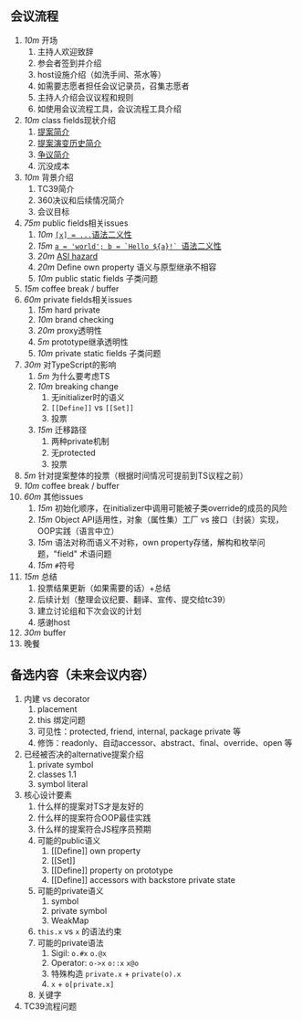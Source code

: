## 会议流程
1. *10m* 开场
    1. 主持人欢迎致辞
    1. 参会者签到并介绍
    1. host设施介绍（如洗手间、茶水等）
    1. 如需要志愿者担任会议记录员，召集志愿者
    1. 主持人介绍会议议程和规则
    1. 如使用会议流程工具，会议流程工具介绍
1. *10m* class fields现状介绍
    1. [提案简介](../../docs/intro.md)
    1. [提案演变历史简介](https://github.com/tc39/proposal-class-fields#development-history)
    1. [争议简介](https://github.com/tc39/proposal-class-fields/issues?utf8=✓&q=is%3Aissue+sort%3Acomments-desc+)
    1. 沉没成本
1. *10m* 背景介绍
    1. TC39简介
    1. 360决议和后续情况简介
    1. 会议目标
1. *75m* public fields相关issues
    1. *10m* [`[x] = ...`语法二义性](../../docs/public-fields-syntax-ambiguity-1.md)
    1. *15m* [``a = 'world'; b = `Hello ${a}!` ``语法二义性](../../docs/public-fields-syntax-ambiguity-2.md)
    1. *20m* [ASI hazard](../../docs/public-fields-asi.md)
    1. *20m* Define own property 语义与原型继承不相容
    1. *10m* public static fields 子类问题
1. *15m* coffee break / buffer
1. *60m* private fields相关issues
    1. *15m* hard private
    1. *10m* brand checking
    1. *20m* proxy透明性
    1. *5m* prototype继承透明性
    1. *10m* private static fields 子类问题
1. *30m* 对TypeScript的影响
    1. *5m* 为什么要考虑TS
    1. *10m* breaking change
        1. 无initializer时的语义
        1. `[[Define]]` vs `[[Set]]`
        1. 投票
    1. *15m* 迁移路径
        1. 两种private机制
        1. 无protected
        1. 投票
1. *5m* 针对提案整体的投票（根据时间情况可提前到TS议程之前）
1. *10m* coffee break / buffer
1. *60m* 其他issues
   1. *15m* 初始化顺序，在initializer中调用可能被子类override的成员的风险
   1. *15m* Object API适用性，对象（属性集）工厂 vs 接口（封装）实现，OOP实践（语言中立）
   1. *15m* 语法对称而语义不对称，own property存储，解构和枚举问题，"field" 术语问题
   1. *15m* `#`符号
1. *15m* 总结
   1. 投票结果更新（如果需要的话）+总结
   1. 后续计划（整理会议纪要、翻译、宣传、提交给tc39）
   1. 建立讨论组和下次会议的计划
   1. 感谢host
1. *30m* buffer
1. 晚餐

## 备选内容（未来会议内容）
1. 内建 vs decorator
    1. placement
    1. this 绑定问题
    1. 可见性：protected, friend, internal, package private 等
    1. 修饰：readonly、自动accessor、abstract、final、override、open 等
1. 已经被否决的alternative提案介绍
   1. private symbol
   1. classes 1.1
   1. symbol literal
1. 核心设计要素
   1. 什么样的提案对TS才是友好的
   1. 什么样的提案符合OOP最佳实践
   1. 什么样的提案符合JS程序员预期
   1. 可能的public语义
      1. [[Define]] own property
      1. [[Set]]
      1. [[Define]] property on prototype
      1. [[Define]] accessors with backstore private state
   1. 可能的private语义
      1. symbol
      1. private symbol
      1. WeakMap
   1. `this.x` vs `x` 的语法约束
   1. 可能的private语法
      1. Sigil: `o.#x` `o.@x`
      1. Operator: `o->x` `o::x` `x@o`
      1. 特殊构造 `private.x` + `private(o).x`
      1. `x` + `o[private.x]`
   1. 关键字
1. TC39流程问题
